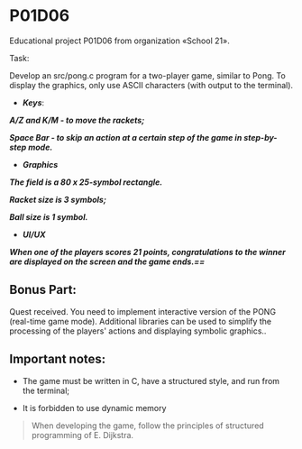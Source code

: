 # P01D06 
Educational project P01D06 from organization «School 21».

Task:

Develop an src/pong.c program for a two-player game, 
similar to Pong. To display the graphics, only use ASCII characters (with output 
to the terminal).

* ***Keys***:

***A/Z and K/M - to move the rackets;***

***Space Bar - to skip an action at a certain step of the game in step-by-step mode.***

* ***Graphics***

***The field is a 80 x 25-symbol rectangle.*** 

***Racket size is 3 symbols;*** 

***Ball size is 1 symbol.***

* ***UI/UX***

***When one of the players scores 21 points, congratulations to the winner are displayed on the screen and the game ends.==***

## Bonus Part:
Quest received. You need to implement interactive version of the PONG (real-time game mode). Additional 
libraries can be used to simplify the processing of the players' actions and displaying symbolic graphics..

## Important notes:

* The game must be written in C, have a structured style, and run from the terminal; 

* It is forbidden to use dynamic memory

> When developing the game, follow 
the principles of structured programming of E. Dijkstra.
